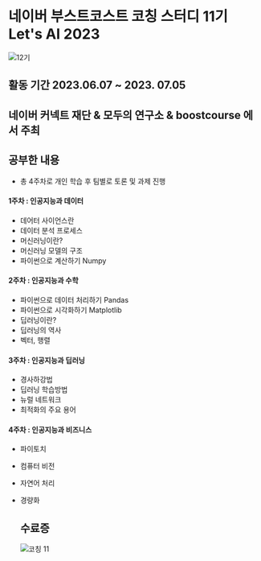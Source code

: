 # 네이버 부스트코스트 코칭 스터디 11기 Let's AI 2023

![12기](https://github.com/kgw08003/coaching_study_12_Python4_Everybody_2023/assets/109195054/a44839b3-3f2f-4004-adf0-ecf3d708a718)

## 활동 기간 2023.06.07 ~  2023. 07.05

## 네이버 커넥트 재단 & 모두의 연구소 & boostcourse 에서 주최

## 공부한 내용
- 총 4주차로 개인 학습 후 팀별로 토론 및 과제 진행

#### 1주차 : 인공지능과 데이터
- 데어터 사이언스란
- 데이터 분석 프로세스
- 머신러닝이란?
- 머신러닝 모델의 구조
- 파이썬으로 계산하기 Numpy

#### 2주차 : 인공지능과 수학
  - 파이썬으로 데이터 처리하기  Pandas
  - 파이썬으로 시각화하기 Matplotlib
  - 딥러닝이란?
  - 딥러닝의 역사
  - 벡터, 행렬
 
#### 3주차 : 인공지능과 딥러닝
  - 경사하강법
  - 딥러닝 학습방법
  - 뉴럴 네트워크
  - 최적화의 주요 용어
 
#### 4주차 : 인공지능과 비즈니스
- 파이토치
- 컴퓨터 비전
- 자연어 처리
- 경량화

  ## 수료증
  ![코칭 11](https://github.com/kgw08003/coaching_study_11_Lets_ai_2023/assets/109195054/fff9405e-9748-440e-8421-c54dd2a5a142)

    

